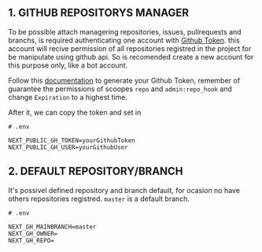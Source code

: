 ## 1. GITHUB REPOSITORYS MANAGER

To be possible attach managering repositories, issues, pullrequests and branchs, is required authenticating one account with [Github Token](https://docs.github.com/en/authentication/keeping-your-account-and-data-secure/creating-a-personal-access-token). this account will recive permission of all repositories registred in the project for be manipulate using github api. So is recomended create a new account for this purpose only, like a bot account.

Follow this [documentation](https://docs.github.com/en/authentication/keeping-your-account-and-data-secure/creating-a-personal-access-token) to generate your Github Token, remember of guarantee the permissions of scoopes `repo` and `admin:repo_hook` and change `Expiration` to a highest time.

After it, we can copy the token and set in
```text
# .env

NEXT_PUBLIC_GH_TOKEN=yourGithubToken
NEXT_PUBLIC_GH_USER=yourGithubUser
```



## 2. DEFAULT REPOSITORY/BRANCH

It's possivel defined repository and branch default, for ocasion no have others repositories registred. `master` is a default branch.

```text
# .env

NEXT_GH_MAINBRANCH=master
NEXT_GH_OWNER=
NEXT_GH_REPO=
```
